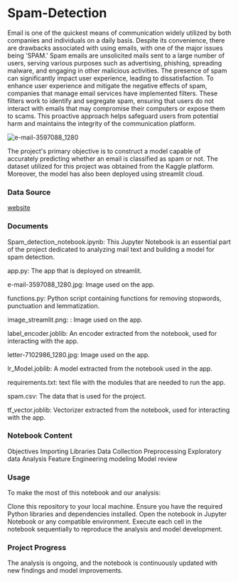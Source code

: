 # Spam-Detection

Email is one of the quickest means of communication widely utilized by both companies and individuals on a daily basis. Despite its convenience, there are drawbacks associated with using emails, with one of the major issues being 'SPAM.' Spam emails are unsolicited mails sent to a large number of users, serving various purposes such as advertising, phishing, spreading malware, and engaging in other malicious activities. The presence of spam can significantly impact user experience, leading to dissatisfaction. To enhance user experience and mitigate the negative effects of spam, companies that manage email services have implemented filters. These filters work to identify and segregate spam, ensuring that users do not interact with emails that may compromise their computers or expose them to scams. This proactive approach helps safeguard users from potential harm and maintains the integrity of the communication platform.

![e-mail-3597088_1280](https://github.com/Tshifhumulo10/Spam-Detection/assets/115041717/84e1628c-1d21-4498-bc5a-f09d1c8a6338)

The project's primary objective is to construct a model capable of accurately predicting whether an email is classified as spam or not. The dataset utilized for this project was obtained from the Kaggle platform. Moreover, the model has also been deployed using streamlit cloud. 

### Data Source

[website](https://www.kaggle.com/datasets/shantanudhakadd/email-spam-detection-dataset-classification)

### Documents

Spam_detection_notebook.ipynb: This Jupyter Notebook is an essential part of the project dedicated to analyzing mail text and building a model for spam detection.

app.py: The app that is  deployed on streamlit.

e-mail-3597088_1280.jpg: Image used on the app.

functions.py: Python script containing functions for removing stopwords, punctuation and lemmatization.

image_streamlit.png: : Image used on the app. 

label_encoder.joblib: An encoder extracted from the notebook, used for interacting with the app.

letter-7102986_1280.jpg: Image used on the app.

lr_Model.joblib: A model extracted from the notebook used in the app.

requirements.txt: text file with the modules that are needed to run the app.

spam.csv: The data that is used for the project.

tf_vector.joblib: Vectorizer extracted from the notebook, used for interacting with the app.

### Notebook Content

Objectives
Importing Libraries
Data Collection
Preprocessing
Exploratory data Analysis
Feature Engineering
modeling
Model review

### Usage

To make the most of this notebook and our analysis:

Clone this repository to your local machine.
Ensure you have the required Python libraries and dependencies installed.
Open the notebook in Jupyter Notebook or any compatible environment.
Execute each cell in the notebook sequentially to reproduce the analysis and model development.

### Project Progress
The analysis is ongoing, and the notebook is continuously updated with new findings and model improvements.

